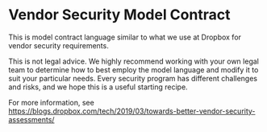 # Vendor Security Model Contract

This is model contract language similar to what we use at Dropbox for vendor security requirements.

This is not legal advice.  We highly recommend working with your own legal team to determine how to best employ the model language and modify it to suit your particular needs. Every security program has different challenges and risks, and we hope this is a useful starting recipe.

For more information, see https://blogs.dropbox.com/tech/2019/03/towards-better-vendor-security-assessments/
